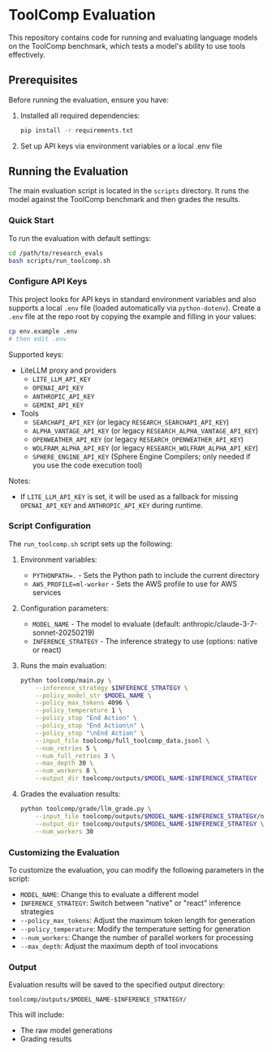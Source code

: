 # ToolComp Evaluation

This repository contains code for running and evaluating language models on the ToolComp benchmark, which tests a model's ability to use tools effectively.

## Prerequisites

Before running the evaluation, ensure you have:

1. Installed all required dependencies:
   ```bash
   pip install -r requirements.txt
   ```

2. Set up API keys via environment variables or a local .env file

## Running the Evaluation

The main evaluation script is located in the `scripts` directory. It runs the model against the ToolComp benchmark and then grades the results.

### Quick Start

To run the evaluation with default settings:

```bash
cd /path/to/research_evals
bash scripts/run_toolcomp.sh
```

### Configure API Keys

This project looks for API keys in standard environment variables and also supports a local `.env` file (loaded automatically via `python-dotenv`). Create a `.env` file at the repo root by copying the example and filling in your values:

```bash
cp env.example .env
# then edit .env
```

Supported keys:

- LiteLLM proxy and providers
  - `LITE_LLM_API_KEY`
  - `OPENAI_API_KEY`
  - `ANTHROPIC_API_KEY`
  - `GEMINI_API_KEY`
- Tools
  - `SEARCHAPI_API_KEY` (or legacy `RESEARCH_SEARCHAPI_API_KEY`)
  - `ALPHA_VANTAGE_API_KEY` (or legacy `RESEARCH_ALPHA_VANTAGE_API_KEY`)
  - `OPENWEATHER_API_KEY` (or legacy `RESEARCH_OPENWEATHER_API_KEY`)
  - `WOLFRAM_ALPHA_API_KEY` (or legacy `RESEARCH_WOLFRAM_ALPHA_API_KEY`)
  - `SPHERE_ENGINE_API_KEY` (Sphere Engine Compilers; only needed if you use the code execution tool)

Notes:
- If `LITE_LLM_API_KEY` is set, it will be used as a fallback for missing `OPENAI_API_KEY` and `ANTHROPIC_API_KEY` during runtime.

### Script Configuration

The `run_toolcomp.sh` script sets up the following:

1. Environment variables:
   - `PYTHONPATH=.` - Sets the Python path to include the current directory
   - `AWS_PROFILE=ml-worker` - Sets the AWS profile to use for AWS services

2. Configuration parameters:
   - `MODEL_NAME` - The model to evaluate (default: anthropic/claude-3-7-sonnet-20250219)
   - `INFERENCE_STRATEGY` - The inference strategy to use (options: native or react)

3. Runs the main evaluation:
   ```bash
   python toolcomp/main.py \
       --inference_strategy $INFERENCE_STRATEGY \
       --policy_model_str $MODEL_NAME \
       --policy_max_tokens 4096 \
       --policy_temperature 1 \
       --policy_stop "End Action" \
       --policy_stop "End Action\n" \
       --policy_stop "\nEnd Action" \
       --input_file toolcomp/full_toolcomp_data.jsonl \
       --num_retries 5 \
       --num_full_retries 3 \
       --max_depth 30 \
       --num_workers 8 \
       --output_dir toolcomp/outputs/$MODEL_NAME-$INFERENCE_STRATEGY
   ```

4. Grades the evaluation results:
   ```bash
   python toolcomp/grade/llm_grade.py \
       --input_file toolcomp/outputs/$MODEL_NAME-$INFERENCE_STRATEGY/native_generations.json \
       --output_dir toolcomp/outputs/$MODEL_NAME-$INFERENCE_STRATEGY \
       --num_workers 30
   ```

### Customizing the Evaluation

To customize the evaluation, you can modify the following parameters in the script:

- `MODEL_NAME`: Change this to evaluate a different model
- `INFERENCE_STRATEGY`: Switch between "native" or "react" inference strategies
- `--policy_max_tokens`: Adjust the maximum token length for generation
- `--policy_temperature`: Modify the temperature setting for generation
- `--num_workers`: Change the number of parallel workers for processing
- `--max_depth`: Adjust the maximum depth of tool invocations

### Output

Evaluation results will be saved to the specified output directory:
```
toolcomp/outputs/$MODEL_NAME-$INFERENCE_STRATEGY/
```

This will include:
- The raw model generations
- Grading results 